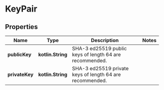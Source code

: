 
# KeyPair

## Properties
Name | Type | Description | Notes
------------ | ------------- | ------------- | -------------
**publicKey** | **kotlin.String** | SHA-3 ed25519 public keys of length 64 are recommended. | 
**privateKey** | **kotlin.String** | SHA-3 ed25519 private keys of length 64 are recommended. | 



